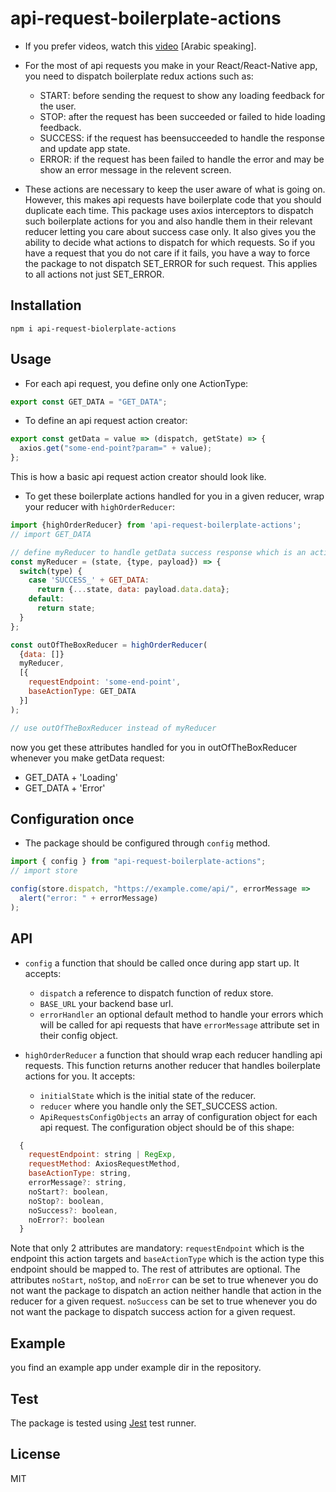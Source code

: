 # api-request-boilerplate-actions

- If you prefer videos, watch this [video](https://youtu.be/NdoTa-rM9o4) [Arabic speaking].

- For the most of api requests you make in your React/React-Native app, you need to dispatch boilerplate redux actions such as:

  - START: before sending the request to show any loading feedback for the user.
  - STOP: after the request has been succeeded or failed to hide loading feedback.
  - SUCCESS: if the request has beensucceeded to handle the response and update app state.
  - ERROR: if the request has been failed to handle the error and may be show an error message in the relevent screen.

- These actions are necessary to keep the user aware of what is going on. However, this makes api requests have boilerplate code that you should duplicate each time. This package uses axios interceptors to dispatch such boilerplate actions for you and also handle them in their relevant reducer letting you care about success case only. It also gives you the ability to decide what actions to dispatch for which requests. So if you have a request that you do not care if it fails, you have a way to force the package to not dispatch SET_ERROR for such request. This applies to all actions not just SET_ERROR.

## Installation

`npm i api-request-biolerplate-actions`

## Usage

- For each api request, you define only one ActionType:

```js
export const GET_DATA = "GET_DATA";
```

- To define an api request action creator:

```js
export const getData = value => (dispatch, getState) => {
  axios.get("some-end-point?param=" + value);
};
```

This is how a basic api request action creator should look like.

- To get these boilerplate actions handled for you in a given reducer, wrap your reducer with `highOrderReducer`:

```js
import {highOrderReducer} from 'api-request-boilerplate-actions';
// import GET_DATA

// define myReducer to handle getData success response which is an action with this type 'SUCCESS_' + GET_DATA
const myReducer = (state, {type, payload}) => {
  switch(type) {
    case 'SUCCESS_' + GET_DATA:
      return {...state, data: payload.data.data};
    default:
      return state;
  }
};

const outOfTheBoxReducer = highOrderReducer(
  {data: []}
  myReducer,
  [{
    requestEndpoint: 'some-end-point',
    baseActionType: GET_DATA
  }]
);

// use outOfTheBoxReducer instead of myReducer
```

now you get these attributes handled for you in outOfTheBoxReducer whenever you make getData request:

- GET_DATA + 'Loading'
- GET_DATA + 'Error'

## Configuration once

- The package should be configured through `config` method.

```js
import { config } from "api-request-boilerplate-actions";
// import store

config(store.dispatch, "https://example.come/api/", errorMessage =>
  alert("error: " + errorMessage)
);
```

## API

- `config`
  a function that should be called once during app start up. It accepts:

  - `dispatch` a reference to dispatch function of redux store.
  - `BASE_URL` your backend base url.
  - `errorHandler` an optional default method to handle your errors which will be called for api requests that have `errorMessage` attribute set in their config object.

- `highOrderReducer`
  a function that should wrap each reducer handling api requests. This function returns another reducer that handles boilerplate actions for you. It accepts:

  - `initialState` which is the initial state of the reducer.
  - `reducer` where you handle only the SET_SUCCESS action.
  - `ApiRequestsConfigObjects` an array of configuration object for each api request. The configuration object should be of this shape:

```js
  {
    requestEndpoint: string | RegExp,
    requestMethod: AxiosRequestMethod,
    baseActionType: string,
    errorMessage?: string,
    noStart?: boolean,
    noStop?: boolean,
    noSuccess?: boolean,
    noError?: boolean
  }
```

Note that only 2 attributes are mandatory: `requestEndpoint` which is the endpoint this action targets and `baseActionType` which is the action type this endpoint should be mapped to. The rest of attributes are optional. The attributes `noStart`, `noStop`, and `noError` can be set to true whenever you do not want the package to dispatch an action neither handle that action in the reducer for a given request. `noSuccess` can be set to true whenever you do not want the package to dispatch success action for a given request.

## Example

you find an example app under example dir in the repository.

## Test

The package is tested using [Jest](https://jestjs.io/) test runner.

## License

MIT
